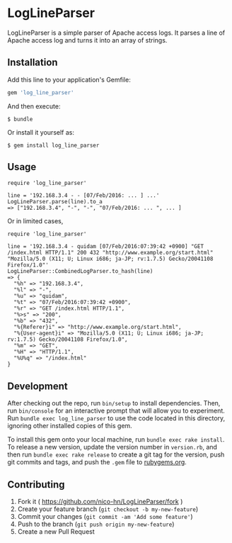 # LogLineParser

LogLineParser is a simple parser of Apache access logs. It parses a line of Apache access log and turns it into an array of strings.

## Installation

Add this line to your application's Gemfile:

```ruby
gem 'log_line_parser'
```

And then execute:

    $ bundle

Or install it yourself as:

    $ gem install log_line_parser

## Usage

    require 'log_line_parser'
    
    line = '192.168.3.4 - - [07/Feb/2016: ... ] ...'
    LogLineParser.parse(line).to_a
    => ["192.168.3.4", "-", "-", "07/Feb/2016: ... ", ... ]

Or in limited cases,

    require 'log_line_parser'
    
    line = '192.168.3.4 - quidam [07/Feb/2016:07:39:42 +0900] "GET /index.html HTTP/1.1" 200 432 "http://www.example.org/start.html" "Mozilla/5.0 (X11; U; Linux i686; ja-JP; rv:1.7.5) Gecko/20041108 Firefox/1.0"'
    LogLineParser::CombinedLogParser.to_hash(line)
    => {
      "%h" => "192.168.3.4",
      "%l" => "-",
      "%u" => "quidam",
      "%t" => "07/Feb/2016:07:39:42 +0900",
      "%r" => "GET /index.html HTTP/1.1",
      "%>s" => "200",
      "%b" => "432",
      "%{Referer}i" => "http://www.example.org/start.html",
      "%{User-agent}i" => "Mozilla/5.0 (X11; U; Linux i686; ja-JP; rv:1.7.5) Gecko/20041108 Firefox/1.0",
      "%m" => "GET",
      "%H" => "HTTP/1.1",
      "%U%q" => "/index.html"
    }

## Development

After checking out the repo, run `bin/setup` to install dependencies. Then, run `bin/console` for an interactive prompt that will allow you to experiment. Run `bundle exec log_line_parser` to use the code located in this directory, ignoring other installed copies of this gem.

To install this gem onto your local machine, run `bundle exec rake install`. To release a new version, update the version number in `version.rb`, and then run `bundle exec rake release` to create a git tag for the version, push git commits and tags, and push the `.gem` file to [rubygems.org](https://rubygems.org).

## Contributing

1. Fork it ( https://github.com/nico-hn/LogLineParser/fork )
2. Create your feature branch (`git checkout -b my-new-feature`)
3. Commit your changes (`git commit -am 'Add some feature'`)
4. Push to the branch (`git push origin my-new-feature`)
5. Create a new Pull Request
